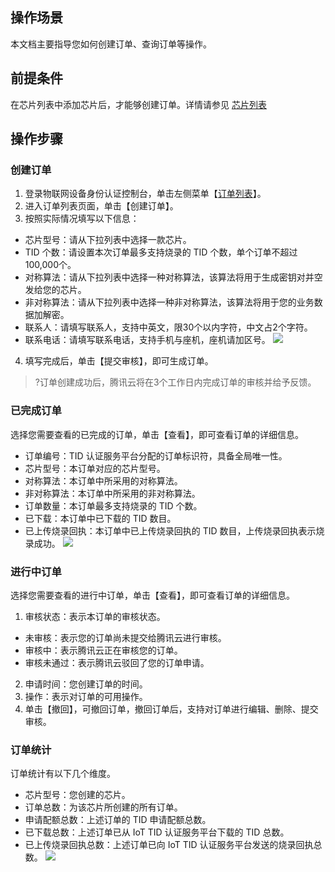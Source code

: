 ## 操作场景
本文档主要指导您如何创建订单、查询订单等操作。

## 前提条件
在芯片列表中添加芯片后，才能够创建订单。详情请参见 [芯片列表](https://cloud.tencent.com/document/product/1086/35942) 

## 操作步骤
### 创建订单
1. 登录物联网设备身份认证控制台，单击左侧菜单【[订单列表](https://console.cloud.tencent.com/iottid/dorders)】。
2. 进入订单列表页面，单击【创建订单】。
3. 按照实际情况填写以下信息：
 - 芯片型号：请从下拉列表中选择一款芯片。
 - TID 个数：请设置本次订单最多支持烧录的 TID 个数，单个订单不超过100,000个。
 - 对称算法：请从下拉列表中选择一种对称算法，该算法将用于生成密钥对并空发给您的芯片。
 - 非对称算法：请从下拉列表中选择一种非对称算法，该算法将用于您的业务数据加解密。
 - 联系人：请填写联系人，支持中英文，限30个以内字符，中文占2个字符。
 - 联系电话：请填写联系电话，支持手机与座机，座机请加区号。
![](https://main.qcloudimg.com/raw/b8c8695e64b384b3996ae379aff9853e.png)
4. 填写完成后，单击【提交审核】，即可生成订单。
>?订单创建成功后，腾讯云将在3个工作日内完成订单的审核并给予反馈。


### 已完成订单
选择您需要查看的已完成的订单，单击【查看】，即可查看订单的详细信息。
- 订单编号：TID 认证服务平台分配的订单标识符，具备全局唯一性。
- 芯片型号：本订单对应的芯片型号。
- 对称算法：本订单中所采用的对称算法。
- 非对称算法：本订单中所采用的非对称算法。
- 订单数量：本订单最多支持烧录的 TID 个数。
- 已下载：本订单中已下载的 TID 数目。
- 已上传烧录回执：本订单中已上传烧录回执的 TID 数目，上传烧录回执表示烧录成功。
![](https://main.qcloudimg.com/raw/82fc7a52d28349ee8b82ea4a850e2c5b.png)

### 进行中订单
选择您需要查看的进行中订单，单击【查看】，即可查看订单的详细信息。
1. 审核状态：表示本订单的审核状态。
 - 未审核：表示您的订单尚未提交给腾讯云进行审核。
 - 审核中：表示腾讯云正在审核您的订单。
 - 审核未通过：表示腾讯云驳回了您的订单申请。
2. 申请时间：您创建订单的时间。
3. 操作：表示对订单的可用操作。
4. 单击【撤回】，可撤回订单，撤回订单后，支持对订单进行编辑、删除、提交审核。



### 订单统计
订单统计有以下几个维度。
- 芯片型号：您创建的芯片。
- 订单总数：为该芯片所创建的所有订单。
- 申请配额总数：上述订单的 TID 申请配额总数。
- 已下载总数：上述订单已从 IoT TID 认证服务平台下载的 TID 总数。
- 已上传烧录回执总数：上述订单已向 IoT TID 认证服务平台发送的烧录回执总数。
![](https://main.qcloudimg.com/raw/90307774924bb86c6a95d342296a7edf.png)

